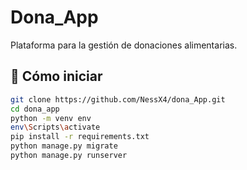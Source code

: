 # Dona_App

Plataforma para la gestión de donaciones alimentarias.

## 🚀 Cómo iniciar

```bash
git clone https://github.com/NessX4/dona_App.git
cd dona_app
python -m venv env
env\Scripts\activate
pip install -r requirements.txt
python manage.py migrate
python manage.py runserver
